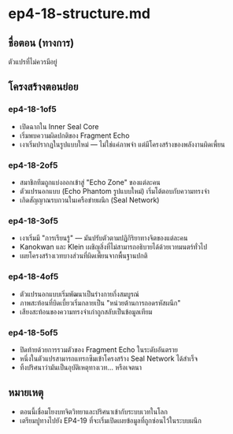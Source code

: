 # ep4-18-structure.md

## ชื่อตอน (ทางการ)
ตัวแปรที่ไม่ควรมีอยู่

## โครงสร้างตอนย่อย

### ep4-18-1of5
- เปิดฉากใน Inner Seal Core  
- เริ่มพบความผิดปกติของ Fragment Echo  
- เงาเริ่มปรากฏในรูปแบบใหม่ — ไม่ใช่แค่ภาพจำ แต่มีโครงสร้างของพลังงานผิดเพี้ยน

### ep4-18-2of5
- สมาชิกทีมถูกแบ่งออกเข้าสู่ "Echo Zone" ของแต่ละคน  
- ตัวแปรนอกแบบ (Echo Phantom รูปแบบใหม่) เริ่มโต้ตอบกับความทรงจำ  
- เกิดสัญญาณรบกวนในเครือข่ายผนึก (Seal Network)

### ep4-18-3of5
- เงาเริ่มมี "การเรียนรู้" — มันปรับตัวตามปฏิกิริยาทางจิตของแต่ละคน  
- Kanokwan และ Klein เผชิญสิ่งที่ไม่สามารถอธิบายได้ด้วยเวทมนตร์ทั่วไป  
- เผยโครงสร้างเวทบางส่วนที่ผิดเพี้ยนจากพื้นฐานปกติ

### ep4-18-4of5
- ตัวแปรนอกแบบเริ่มพัฒนาเป็นร่างกายกึ่งสมบูรณ์  
- ภาพสะท้อนที่บิดเบี้ยวเริ่มกลายเป็น "หน่วยต้านการถอดรหัสผนึก"  
- เสียงสะท้อนของความทรงจำเก่าถูกสลับเป็นข้อมูลเทียม

### ep4-18-5of5
- ปิดท้ายด้วยการรวมตัวของ Fragment Echo ในระดับอันตราย  
- หนึ่งในตัวแปรสามารถแทรกซึมเข้าโครงสร้าง Seal Network ได้สำเร็จ  
- ทิ้งปริศนาว่ามันเป็นอุบัติเหตุทางเวท... หรือเจตนา

## หมายเหตุ
- ตอนนี้เชื่อมโยงบทจิตวิทยาและปริศนาเข้ากับระบบเวทในโลก  
- เตรียมปูทางไปยัง EP4-19 ที่จะเริ่มเปิดเผยข้อมูลที่ถูกซ่อนไว้ในระบบผนึก